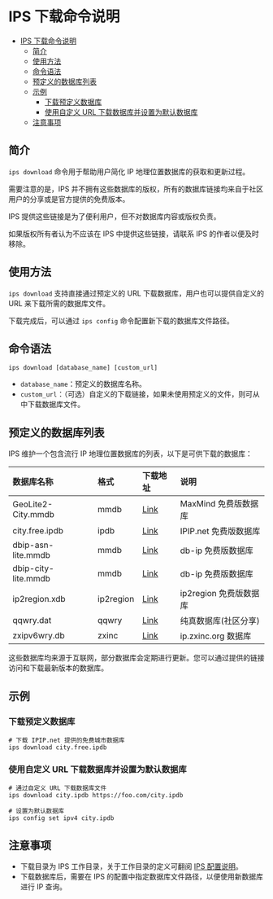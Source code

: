 # IPS 下载命令说明

<!-- TOC -->
* [IPS 下载命令说明](#ips-下载命令说明)
  * [简介](#简介)
  * [使用方法](#使用方法)
  * [命令语法](#命令语法)
  * [预定义的数据库列表](#预定义的数据库列表)
  * [示例](#示例)
    * [下载预定义数据库](#下载预定义数据库)
    * [使用自定义 URL 下载数据库并设置为默认数据库](#使用自定义-url-下载数据库并设置为默认数据库)
  * [注意事项](#注意事项)
<!-- TOC -->

## 简介

`ips download` 命令用于帮助用户简化 IP 地理位置数据库的获取和更新过程。

需要注意的是，IPS 并不拥有这些数据库的版权，所有的数据库链接均来自于社区用户的分享或是官方提供的免费版本。

IPS 提供这些链接是为了便利用户，但不对数据库内容或版权负责。

如果版权所有者认为不应该在 IPS 中提供这些链接，请联系 IPS 的作者以便及时移除。

## 使用方法

`ips download` 支持直接通过预定义的 URL 下载数据库，用户也可以提供自定义的 URL 来下载所需的数据库文件。

下载完成后，可以通过 `ips config` 命令配置新下载的数据库文件路径。

## 命令语法

```shell
ips download [database_name] [custom_url]
```

- `database_name`：预定义的数据库名称。
- `custom_url`：（可选）自定义的下载链接，如果未使用预定义的文件，则可从中下载数据库文件。

## 预定义的数据库列表

IPS 维护一个包含流行 IP 地理位置数据库的列表，以下是可供下载的数据库：

| 数据库名称               | 格式        | 下载地址                                                                                       | 说明               |
|:--------------------|:----------|:-------------------------------------------------------------------------------------------|:-----------------|
| GeoLite2-City.mmdb  | mmdb      | [Link](https://git.io/GeoLite2-City.mmdb)                                                  | MaxMind 免费版数据库   |
| city.free.ipdb      | ipdb      | [Link](https://raw.githubusercontent.com/ipipdotnet/ipdb-go/master/city.free.ipdb)         | IPIP.net 免费版数据库  |
| dbip-asn-lite.mmdb  | mmdb      | [Link](https://download.db-ip.com/free/dbip-asn-lite-2023-10.mmdb.gz)                      | db-ip 免费版数据库     |
| dbip-city-lite.mmdb | mmdb      | [Link](https://download.db-ip.com/free/dbip-city-lite-2023-10.mmdb.gz)                     | db-ip 免费版数据库     |
| ip2region.xdb       | ip2region | [Link](https://raw.githubusercontent.com/lionsoul2014/ip2region/master/data/ip2region.xdb) | ip2region 免费版数据库 |
| qqwry.dat           | qqwry     | [Link](https://github.com/metowolf/qqwry.dat/releases/download/20231011/qqwry.dat)         | 纯真数据库(社区分享)      |
| zxipv6wry.db        | zxinc     | [Link](https://raw.githubusercontent.com/ZX-Inc/zxipdb-python/main/data/ipv6wry.db)        | ip.zxinc.org 数据库 |

这些数据库均来源于互联网，部分数据库会定期进行更新。您可以通过提供的链接访问和下载最新版本的数据库。

## 示例

### 下载预定义数据库

```shell
# 下载 IPIP.net 提供的免费城市数据库
ips download city.free.ipdb
```

### 使用自定义 URL 下载数据库并设置为默认数据库

```shell
# 通过自定义 URL 下载数据库文件
ips download city.ipdb https://foo.com/city.ipdb

# 设置为默认数据库
ips config set ipv4 city.ipdb
```

## 注意事项

- 下载目录为 IPS 工作目录，关于工作目录的定义可翻阅 [IPS 配置说明](./config.md#工作目录)。
- 下载数据库后，需要在 IPS 的配置中指定数据库文件路径，以便使用新数据库进行 IP 查询。